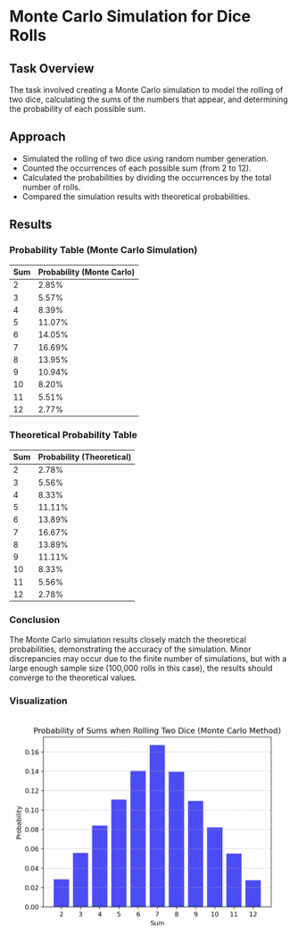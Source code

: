 # Monte Carlo Simulation for Dice Rolls

## Task Overview

The task involved creating a Monte Carlo simulation to model the rolling of two dice, calculating the sums of the numbers that appear, and determining the probability of each possible sum.

## Approach

- Simulated the rolling of two dice using random number generation.
- Counted the occurrences of each possible sum (from 2 to 12).
- Calculated the probabilities by dividing the occurrences by the total number of rolls.
- Compared the simulation results with theoretical probabilities.

## Results

### Probability Table (Monte Carlo Simulation)

| Sum | Probability (Monte Carlo) |
| --- | ------------------------- |
| 2   | 2.85%                     |
| 3   | 5.57%                     |
| 4   | 8.39%                     |
| 5   | 11.07%                    |
| 6   | 14.05%                    |
| 7   | 16.69%                    |
| 8   | 13.95%                    |
| 9   | 10.94%                    |
| 10  | 8.20%                     |
| 11  | 5.51%                     |
| 12  | 2.77%                     |

### Theoretical Probability Table

| Sum | Probability (Theoretical) |
| --- | ------------------------- |
| 2   | 2.78%                     |
| 3   | 5.56%                     |
| 4   | 8.33%                     |
| 5   | 11.11%                    |
| 6   | 13.89%                    |
| 7   | 16.67%                    |
| 8   | 13.89%                    |
| 9   | 11.11%                    |
| 10  | 8.33%                     |
| 11  | 5.56%                     |
| 12  | 2.78%                     |

### Conclusion

The Monte Carlo simulation results closely match the theoretical probabilities, demonstrating the accuracy of the simulation. Minor discrepancies may occur due to the finite number of simulations, but with a large enough sample size (100,000 rolls in this case), the results should converge to the theoretical values.

### Visualization

![Alt text](image.png)
